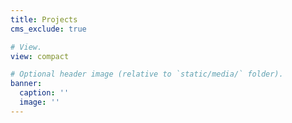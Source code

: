 ```yaml
---
title: Projects
cms_exclude: true

# View.
view: compact

# Optional header image (relative to `static/media/` folder).
banner:
  caption: ''
  image: ''
---
```

